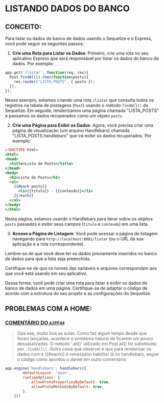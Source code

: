 # LISTANDO DADOS DO BANCO
## CONCEITO:
Para listar os dados do banco de dados usando o Sequelize e o Express, você pode seguir os seguintes passos:

1. **Crie uma Rota para Listar os Dados**: Primeiro, crie uma rota no seu aplicativo Express que será responsável por listar os dados do banco de dados. Por exemplo:

```javascript
app.get('/listar', function(req, res){
  Post.findAll().then(function(posts){
    res.render("LISTA_POSTS", { posts });
  });
});
```

Nesse exemplo, estamos criando uma rota `/listar` que consulta todos os registros na tabela de postagens (`Post`) usando o método `findAll()` do Sequelize. Em seguida, renderizamos uma página chamada "LISTA_POSTS" e passamos os dados recuperados como um objeto `posts`.

2. **Crie uma Página para Exibir os Dados**: Agora, você precisa criar uma página de visualização (um arquivo Handlebars) chamada "LISTA_POSTS.handlebars" que irá exibir os dados recuperados. Por exemplo:

```handlebars
<!DOCTYPE html>
<html>
<head>
  <title>Lista de Posts</title>
</head>
<body>
  <h1>Lista de Posts</h1>
  <ul>
    {{#each posts}}
      <li>{{titulo}} - {{conteudo}}</li>
    {{/each}}
  </ul>
</body>
</html>
```

Nesta página, estamos usando o Handlebars para iterar sobre os objetos `posts` passados e exibir seus campos (`titulo` e `conteudo`) em uma lista.

3. **Acesse a Página de Listagem**: Você pode acessar a página de listagem navegando para `http://localhost:8081/listar` (ou o URL da sua aplicação e a rota correspondente).

Lembre-se de que você deve ter os dados previamente inseridos no banco de dados para que a lista seja preenchida.

Certifique-se de que os nomes das variáveis e arquivos correspondam aos que você está usando em seu aplicativo.

Dessa forma, você pode criar uma rota para listar e exibir os dados do banco de dados em uma página. Certifique-se de adaptar o código de acordo com a estrutura do seu projeto e as configurações do Sequelize.

## PROBLEMAS COM A HOME:
### [COMENTÁRIO DO `AJPF44`](https://www.youtube.com/watch?v=Oo8oNXyrxB0&list=PLJ_KhUnlXUPtbtLwaxxUxHqvcNQndmI4B&index=25)
> Opa eae, muito boa as aulas. Como faz algum tempo desde que foram lançadas, acontece o problema natural de ficarem um pouco desuatalizadas. O método '.all()' utilizado em Post.all() foi substituido por `.findAll()`. Outra coisa que observei é que para renderizar os dados com o {{#each}} é necessário habilitar lá no handlebars, segue o código como apontou o daniel em outro comentário: 
```javascript
app.engine('handlebars', handlebars({
        defaultLayout: 'main',
        runtimeOptions: {
            allowProtoPropertiesByDefault: true,
            allowProtoMethodsByDefault: true,
        },
    }))
```